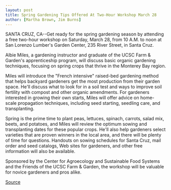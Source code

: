 ```yaml
---
layout: post
title: Spring Gardening Tips Offered At Two-Hour Workshop March 28
author: [Martha Brown, Jim Burns]
---
```


SANTA CRUZ, CA--Get ready for the spring gardening season by attending a  free two-hour workshop on Saturday, March 28, from 10 A.M. to noon at San  Lorenzo Lumber's Garden Center, 235 River Street, in Santa Cruz.

Albie Miles, a gardening instructor and graduate of the UCSC Farm & Garden's apprenticeship program, will discuss basic organic gardening  techniques, focusing on spring crops that thrive in the Monterey Bay region.

Miles will introduce the "French intensive" raised-bed gardening method  that helps backyard gardeners get the most production from their garden  space. He'll discuss what to look for in a soil test and ways to improve soil  fertility with compost and other organic amendments. For gardeners  interested in growing their own starts, Miles will offer advice on home- scale propagation techniques, including seed starting, seedling care, and  transplanting.

Spring is the prime time to plant peas, lettuces, spinach, carrots, salad  mix, beets, and potatoes, and Miles will review the optimum sowing and  transplanting dates for these popular crops. He'll also help gardeners select  varieties that are proven winners in the local area, and there will be plenty  of time for questions. Handouts on sowing schedules for Santa Cruz, mail  order and seed catalogs, Web sites for gardeners, and other free information  will also be available.

Sponsored by the Center for Agroecology and Sustainable Food Systems  and the Friends of the UCSC Farm & Garden, the workshop will be valuable  for novice gardeners and pros alike.

[Source](http://www1.ucsc.edu/news_events/press_releases/archive/97-98/03-98/031398-Spr_gardening_tip.html "Permalink to 031398-Spr_gardening_tip")
